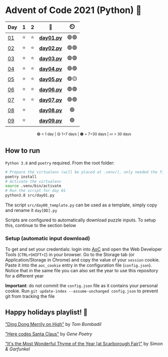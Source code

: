 # Advent of Code 2021 (Python) 🎄

<div align="center">

| Day                                        | 1   | 2   | 📃                           | ⏲️   |
| ------------------------------------------ | :-: | :-: | :--------------------------: | :--: |
| [01](https://adventofcode.com/2021/day/1)  | ⭐  | ⭐  | **[day01.py](src/day01.py)** | 🟢🟢 |
| [02](https://adventofcode.com/2021/day/2)  | ⭐  | ⭐  | **[day02.py](src/day02.py)** | 🟢🟢 |
| [03](https://adventofcode.com/2021/day/3)  | ⭐  | ⭐  | **[day03.py](src/day03.py)** | 🟢🟢 |
| [04](https://adventofcode.com/2021/day/4)  | ⭐  | ⭐  | **[day04.py](src/day04.py)** | 🟢🟢 |
| [05](https://adventofcode.com/2021/day/5)  | ⭐  | ⭐  | **[day05.py](src/day05.py)** | 🟢🟡 |
| [06](https://adventofcode.com/2021/day/6)  | ⭐  | ⭐  | **[day06.py](src/day06.py)** | 🟢🟢 |
| [07](https://adventofcode.com/2021/day/7)  | ⭐  | ⭐  | **[day07.py](src/day07.py)** | 🟢🟢 |
| [08](https://adventofcode.com/2021/day/8)  | ⭐  |     | **[day08.py](src/day08.py)** | 🟢   |
| [09](https://adventofcode.com/2021/day/9)  | ⭐  |     | **[day09.py](src/day09.py)** | 🟢   |

<sub>🟢 < 1 day | 🟡 1÷7 days | 🟠 = 7÷30 days | 💤 > 30 days</sub>

</div>

## How to run

`Python 3.8` and `poetry` required. From the root folder:

````bash
# Prepare the virtualenv (will be placed at .venv/), only needed the first time
poetry install
# Activate the virtualenv
source .venv/bin/activate
# Run the script for day 01
python3.8 src/day01.py
````

The script `src/day00_template.py` can be used as a template, simply copy and rename it `day[DD].py`

Scripts are configured to automatically download puzzle inputs. To setup this, continue to the section below

### Setup (automatic input download)

To get and set your credentials: login into [AoC](https://adventofcode.com/) and open the Web Developer Tools (`CTRL+SHIFT+I`) in your browser. Go to the Storage tab (or Application/Storage in Chrome) and copy the value of your `session` cookie. Paste it into the `aoc_cookie` entry in the configuration file (`config.json`). Notice that in the same file you can also set the year to use this repository for a different year

**Important**: do not commit the `config.json` file as it contains your personal cookie. Run `git update-index --assume-unchanged config.json` to prevent git from tracking the file

## Happy holidays playlist! 🎁

["Ding Dong Merrily on High"](https://www.youtube.com/watch?v=zJbRURK3zWo) by *Tom Bombadil*

["Here codes Santa Claus"](https://www.youtube.com/watch?v=ysxlUmLOttQ) by *Gene Poetry*

["It's the Most Wonderful Thyme of the Year [at Scarborough Fair]"](https://www.youtube.com/watch?v=-BakWVXHSug) by *Simon & Garfunkel*

